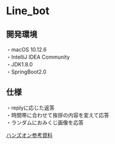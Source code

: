 # Line_bot
## 開発環境　<br>
・macOS 10.12.6 <br>
・IntelliJ IDEA Community <br>
・JDK1.8.0 <br>
・SpringBoot2.0 <br>
## 仕様　<br>
・replyに応じた返答　<br>
・時間帯に合わせて挨拶の内容を変えて応答 <br>
・ランダムにおみくじ画像を応答 <br>

[ハンズオン参考資料](https://github.com/gishi-yama/linebot-java-handson)

